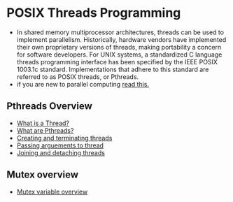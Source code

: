 # POSIX Threads Programming
  - In shared memory multiprocessor architectures, threads can be used to implement parallelism. Historically, hardware vendors have implemented their own proprietary versions of threads, making portability a concern for software developers. For UNIX systems, a standardized C language threads programming interface has been specified by the IEEE POSIX 1003.1c standard. Implementations that adhere to this standard are referred to as POSIX threads, or Pthreads.
  - if you are new to parallel computing [read this.](https://hpc.llnl.gov/documentation/tutorials/introduction-parallel-computing-tutorial)
## Pthreads Overview
  - [What is a Thread?](docs/what_is_a_thread.MD)
  - [What are Pthreads?](docs/what_is_a_pthread.MD)
  - [Creating and terminating threads](docs/Creating_and_terminating_thread.MD)
  - [Passing arguements to thread](docs/passing_arguements_to_thread.MD)
  - [Joining and detaching threads](docs/joining_and_detaching_threads.MD)
## Mutex overview
  - [Mutex variable overview](docs/Mutex_variable_overview.MD)
